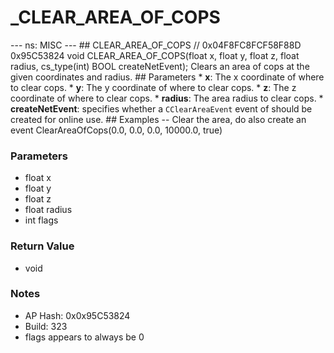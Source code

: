 # _CLEAR_AREA_OF_COPS

--- ns: MISC --- ## CLEAR_AREA_OF_COPS  // 0x04F8FC8FCF58F88D 0x95C53824 void CLEAR_AREA_OF_COPS(float x, float y, float z, float radius, cs_type(int) BOOL createNetEvent);  Clears an area of cops at the given coordinates and radius.  ## Parameters * **x**: The x coordinate of where to clear cops. * **y**: The y coordinate of where to clear cops. * **z**: The z coordinate of where to clear cops. * **radius**: The area radius to clear cops. * **createNetEvent**: specifies whether a `CClearAreaEvent` event of should be created for online use.  ## Examples -- Clear the area, do also create an event ClearAreaOfCops(0.0, 0.0, 0.0, 10000.0, true)

### Parameters
* float x
* float y
* float z
* float radius
* int flags

### Return Value
* void

### Notes
* AP Hash: 0x0x95C53824
* Build: 323
* flags appears to always be 0

